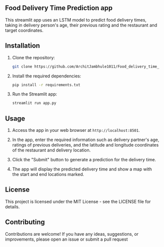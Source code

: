 ## Food Delivery Time Prediction app

This streamlit app uses an LSTM model to predict food delivery times, taking in delivery person's age, their previous rating and the restaurant and target coordinates.

## Installation

1. Clone the repository:

    ```bash
    git clone https://github.com/ArchitJambhule1011/Food_delivery_time_prediction.git

2. Install the required dependencies:
    
   ```bash
   pip install -r requirements.txt

3. Run the Streamlit app:

   ```bash
   streamlit run app.py

## Usage

1. Access the app in your web browser at `http://localhost:8501`.

2. In the app, enter the required information such as delivery partner's age, ratings of previous deliveries, and the latitude and longitude coordinates of the restaurant and delivery location.

3. Click the "Submit" button to generate a prediction for the delivery time.

4. The app will display the predicted delivery time and show a map with the start and end locations marked.

## License

This project is licensed under the MIT License - see the LICENSE file for details.

## Contributing

Contributions are welcome! If you have any ideas, suggestions, or improvements, please open an issue or submit a pull request



